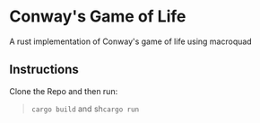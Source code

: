 # Conway's Game of Life
A rust implementation of Conway's game of life using macroquad
## Instructions
Clone the Repo and then run:
> ```cargo build```
and
> sh```cargo run```
